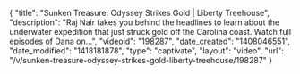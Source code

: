 {
    "title": "Sunken Treasure: Odyssey Strikes Gold | Liberty Treehouse",
    "description": "Raj Nair takes you behind the headlines to learn about the underwater expedition that just struck gold off the Carolina coast. Watch full episodes of Dana on...",
    "videoid": "198287",
    "date_created": "1408046551",
    "date_modified": "1418181878",
    "type": "captivate",
    "layout": "video",
    "url": "\/v\/sunken-treasure-odyssey-strikes-gold-liberty-treehouse\/198287"
}